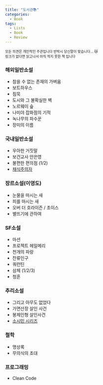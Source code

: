 ```yaml
---
title: "도서관📚"
categories:
  - Book
tags:
  - Lists
  - Book
  - Review
---
```


<span style="font-size:80%">
모든 의견은 개인적인 주관입니다 반박시 당신말이 맞습니다... 😿 <br>
링크가 없다면 읽고나서 아직 적지 못한 책 입니다 
</span> 


### **해외일반소설** ###
  * 참을 수 없는 존재의 가벼움
  * 보트하우스
  * 침묵
  * 도시와 그 불확실한 벽
  * 노르웨이 숲
  * 나미야 잡화점의 기적
  * 녹나무의 파수꾼
  * 장미의 이름

### **국내일반소설** ###
  * 우아한 거짓말
  * 보건교사 안은영
  * 불편한 편의점 (1/2)
  * [채식주의자](https://zila3.github.io/book/채식주의자)

### **장르소설(이영도)** ###
  * 눈물을 마시는 새
  * 피를 마시는 새
  * 오버 더 호라이즌 / 초이스
  * 별뜨기에 관하여

### **SF소설** ###
  * 마션
  * 프로젝트 헤일메리 
  * 천개의 파랑
  * 잔류인구
  * 쿼런틴
  * 삼체 (1/2/3)
  * 청혼
  
### **추리소설** ###
  * 그리고 아무도 없었다
  * 가면산장 살인 사건
  * 봉제인형 살인사건
  * [소시민 시리즈](https://zila3.github.io/book/소시민-시리즈)

### **철학** ###
  * 명상록
  * 무의식의 초대

### **프로그래밍** ###
  * Clean Code